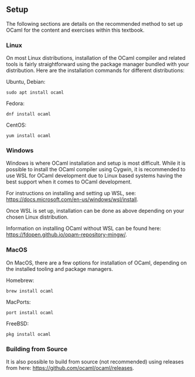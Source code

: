 ## Setup

The following sections are details on the recommended method to set up OCaml for the content and exercises within this textbook.

### Linux

On most Linux distributions, installation of the OCaml compiler and related tools is fairly straightforward using the package manager bundled with your distribution. Here are the installation commands for different distributions:

Ubuntu, Debian:
```
sudo apt install ocaml
```

Fedora:
```
dnf install ocaml
```

CentOS:
```
yum install ocaml
```

### Windows

Windows is where OCaml installation and setup is most difficult. While it is possible to install the OCaml compiler using Cygwin, it is recommended to use WSL for OCaml development due to Linux based systems having the best support when it comes to OCaml development.

For instructions on installing and setting up WSL, see: https://docs.microsoft.com/en-us/windows/wsl/install.

Once WSL is set up, installation can be done as above depending on your chosen Linux distribution.

Information on installing OCaml without WSL can be found here: https://fdopen.github.io/opam-repository-mingw/.

### MacOS

On MacOS, there are a few options for installation of OCaml, depending on the installed tooling and package managers.

Homebrew:
```
brew install ocaml
```

MacPorts:
```
port install ocaml
```

FreeBSD:
```
pkg install ocaml
```

### Building from Source

It is also possible to build from source (not recommended) using releases from here: https://github.com/ocaml/ocaml/releases.
